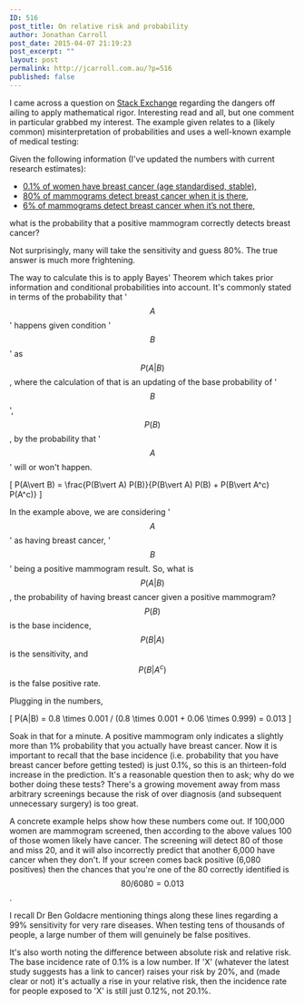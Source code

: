 ```yaml
---
ID: 516
post_title: On relative risk and probability
author: Jonathan Carroll
post_date: 2015-04-07 21:19:23
post_excerpt: ""
layout: post
permalink: http://jcarroll.com.au/?p=516
published: false
---
```

I came across a question on <a href="http://math.stackexchange.com/questions/1220875/has-lack-of-mathematical-rigour-killed-anybody-before">Stack Exchange</a> regarding the dangers off ailing to apply mathematical rigor. Interesting read and all, but one comment in particular grabbed my interest. The example given relates to a (likely common) misinterpretation of probabilities and uses a well-known example of medical testing:

Given the following information (I've updated the numbers with current research estimates):
<ul>
	<li><span style="line-height: normal; -webkit-text-size-adjust: auto; background-color: rgba(255, 255, 255, 0);"><a href="http://canceraustralia.gov.au/affected-cancer/cancer-types/breast-cancer/breast-cancer-statistics">0.1% of women have breast cancer (age standardised, stable),</a></span></li>
	<li><span style="line-height: normal; -webkit-text-size-adjust: auto; background-color: rgba(255, 255, 255, 0);"><a href="http://www.cancer.gov/cancertopics/pdq/screening/breast/healthprofessional/page4">80% of mammograms detect breast cancer when it is there,</a></span></li>
	<li><span style="line-height: normal; -webkit-text-size-adjust: auto; background-color: rgba(255, 255, 255, 0);"><a href="http://www.cancer.gov/cancertopics/pdq/screening/breast/healthprofessional/page8">6% of mammograms detect breast cancer when it’s not there,</a></span></li>
</ul>
<span style="line-height: normal; -webkit-text-size-adjust: auto;">what is the probability that a positive mammogram correctly detects breast cancer? </span>

<span style="line-height: normal; -webkit-text-size-adjust: auto;">Not surprisingly, many will take the sensitivity and guess 80%. The true answer is much more frightening. </span>

The way to calculate this is to apply Bayes' Theorem which takes prior information and conditional probabilities into account. It's commonly stated in terms of the probability that '$$A$$' happens given condition '$$B$$' as $$P(A\vert B)$$, where the calculation of that is an updating of the base probability of '$$B$$', $$P(B)$$, by the probability that '$$A$$' will or won't happen.

\[ P(A\vert B) = \frac{P(B\vert A) P(B)}{P(B\vert A) P(B) + P(B\vert A^c) P(A^c)} \]

In the example above, we are considering '$$A$$' as having breast cancer, '$$B$$' being a positive mammogram result. So, what is $$P(A\vert B)$$, the probability of having breast cancer given a positive mammogram? $$P(B)$$ is the base incidence, $$P(B\vert A)$$ is the sensitivity, and $$P(B\vert A^c)$$ is the false positive rate.

Plugging in the numbers,

<span style="line-height: normal; -webkit-text-size-adjust: auto; background-color: rgba(255, 255, 255, 0);">\[ P(A|B) = 0.8 \times 0.001 / (0.8 \times 0.001 + 0.06 \times 0.999) = 0.013 \]</span>

Soak in that for a minute. A positive mammogram only indicates a slightly more than 1% probability that you actually have breast cancer. Now it is important to recall that the base incidence (i.e. probability that you have breast cancer before getting tested) is just 0.1%, so this is an thirteen-fold increase in the prediction. It's a reasonable question then to ask; why do we bother doing these tests? There's a growing movement away from mass arbitrary screenings because the risk of over diagnosis (and subsequent unnecessary surgery) is too great.

A concrete example helps show how these numbers come out. If 100,000 women are mammogram screened, then according to the above values 100 of those women likely have cancer. The screening will detect 80 of those and miss 20, and it will also incorrectly predict that another 6,000 have cancer when they don't. If your screen comes back positive (6,080 positives) then the chances that you're one of the 80 correctly identified is $$80/6080 = 0.013$$.

<span style="line-height: normal; -webkit-text-size-adjust: auto;">I recall Dr Ben Goldacre mentioning things along these lines regarding a 99% sensitivity for very rare diseases. When testing tens of thousands of people, a large number of them will genuinely be false positives.</span>

<span style="line-height: normal; -webkit-text-size-adjust: auto;">It's also worth noting the difference between absolute risk and relative risk. The base incidence rate of 0.1% is a low number. If 'X' (whatever the latest study suggests has a link to cancer) raises your risk by 20%, and (made clear or not) it's actually a rise in your relative risk, then the incidence rate for people exposed to 'X' is still just 0.12%, not 20.1%.</span>